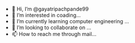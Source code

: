 - 👋 Hi, I’m @gayatripachpande99
- 👀 I’m interested in coading...
- 🌱 I’m currently learning computer engineering ...
- 💞️ I’m looking to collaborate on ...
- 📫 How to reach me through mail...

<!---
gayatripachpande99/gayatripachpande99 is a ✨ special ✨ repository because its `README.md` (this file) appears on your GitHub profile.
You can click the Preview link to take a look at your changes.
--->
